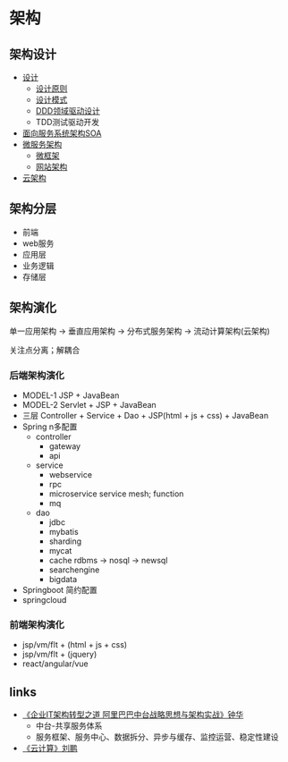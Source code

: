 # 架构

## 架构设计
* [设计](/40-architecture/design/README.md)
  * [设计原则](/40-architecture/design/01-design.md)
  * [设计模式](/40-architecture/design/09-design-pattern.md)
  * [DDD领域驱动设计](/40-architecture/design/30-ddd.md)
  * TDD测试驱动开发
* [面向服务系统架构SOA](/40-architecture/02-soa.md)
* [微服务架构](/40-architecture/03-ms.md)
  * [微框架](/40-architecture/31-ms-framework.md)
  * [网站架构](/40-architecture/90-misc-architecture.md)
* [云架构](/40-architecture/cloud/README.md)

## 架构分层
* 前端
* web服务
* 应用层
* 业务逻辑
* 存储层

## 架构演化

单一应用架构 -> 垂直应用架构 -> 分布式服务架构 -> 流动计算架构(云架构)

关注点分离；解耦合

### 后端架构演化
* MODEL-1 JSP + JavaBean
* MODEL-2 Servlet + JSP + JavaBean
* 三层 Controller + Service + Dao + JSP(html + js + css) + JavaBean
* Spring n多配置
  - controller
    - gateway
    - api
  - service
    - webservice
    - rpc
    - microservice  service mesh; function
    - mq
  - dao 
    - jdbc
    - mybatis
    - sharding
    - mycat
    - cache rdbms -> nosql -> newsql
    - searchengine
    - bigdata
* Springboot 简约配置
* springcloud

### 前端架构演化
* jsp/vm/flt + (html + js + css)
* jsp/vm/flt + (jquery)
* react/angular/vue

## links
* [《企业IT架构转型之道 阿里巴巴中台战略思想与架构实战》钟华](/99-book/notes/40-architecture/企业IT架构转型之道.md)
  * 中台-共享服务体系 
  * 服务框架、服务中心、数据拆分、异步与缓存、监控运营、稳定性建设
* [《云计算》刘鹏](/99-book/notes/40-architecture/云计算.md)